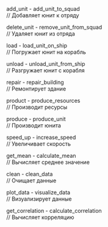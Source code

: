 add_unit - add_unit_to_squad  
// Добавляет юнит к отряду

delete_unit - remove_unit_from_squad  
// Удаляет юнит из отряда

load - load_unit_on_ship  
// Погружает юнит на корабль

unload - unload_unit_from_ship  
// Разгружает юнит с корабля

repair - repair_building  
// Ремонтирует здание

product - produce_resources  
// Производит ресурсы

produce - produce_unit  
// Производит юнита

speed_up - increase_speed  
// Увеличивает скорость

get_mean - calculate_mean  
// Вычисляет среднее значение

clean - clean_data  
// Очищает данные

plot_data - visualize_data  
// Визуализирует данные

get_correlation - calculate_correlation  
// Вычисляет корреляцию